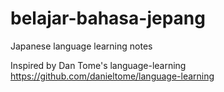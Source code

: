 # belajar-bahasa-jepang
Japanese language learning notes

Inspired by Dan Tome's language-learning https://github.com/danieltome/language-learning
